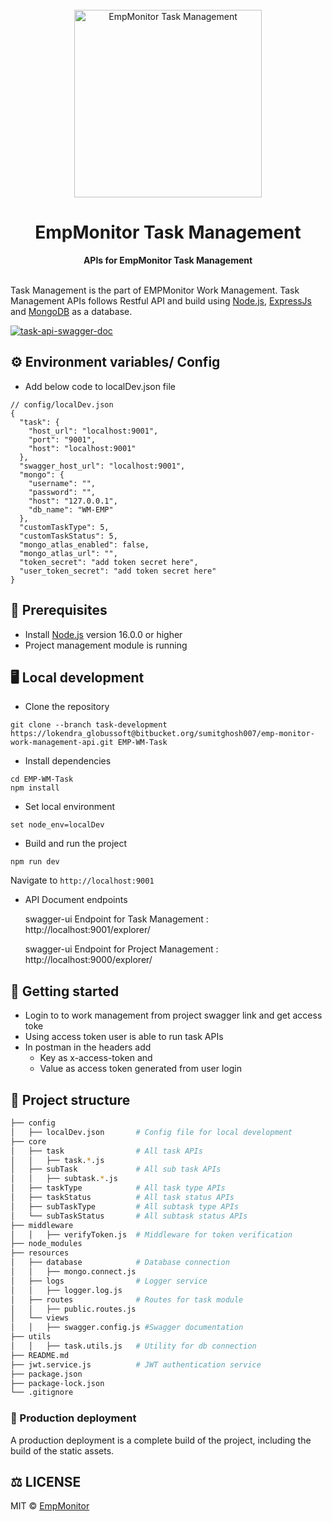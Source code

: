 <div align="center">
  <br>
  <img alt="EmpMonitor Task Management" src="https://ik.imagekit.io/z8mv4l3fpw/63a2b9c395a5a.png?ik-sdk-version=javascript-1.4.3&updatedAt=1671608865932" width="300px">
  <h1>EmpMonitor Task Management</h1>
  <strong>APIs for EmpMonitor Task Management</strong>
</div>
<br>

 Task Management is the part of EMPMonitor Work Management.  Task Management APIs follows Restful API and build using [Node.js](https://nodejs.org/en/), [ExpressJs](https://expressjs.com/) and [MongoDB](https://www.mongodb.com/home) as a database.

[![task-api-swagger-doc](https://ik.imagekit.io/z8mv4l3fpw/taskSS.png?ik-sdk-version=javascript-1.4.3&updatedAt=1671607688486)
](http://localhost:9001/explorer/)

## ⚙️ Environment variables/ Config
- Add below code to localDev.json file
```
// config/localDev.json 
{
  "task": {
    "host_url": "localhost:9001",
    "port": "9001",
    "host": "localhost:9001"
  },
  "swagger_host_url": "localhost:9001",
  "mongo": {
    "username": "",
    "password": "",
    "host": "127.0.0.1",
    "db_name": "WM-EMP"
  },
  "customTaskType": 5,
  "customTaskStatus": 5,
  "mongo_atlas_enabled": false,
  "mongo_atlas_url": "",
  "token_secret": "add token secret here",
  "user_token_secret": "add token secret here"
}
```

## 📖 Prerequisites

- Install [Node.js](https://nodejs.org/en/) version 16.0.0 or higher
- Project management module is running

## 🖥️ Local development

- Clone the repository
```
git clone --branch task-development https://lokendra_globussoft@bitbucket.org/sumitghosh007/emp-monitor-work-management-api.git EMP-WM-Task
```
- Install dependencies
```
cd EMP-WM-Task
npm install
```

- Set local environment
```
set node_env=localDev
```
- Build and run the project
```
npm run dev
```
Navigate to `http://localhost:9001`

- API Document endpoints

  swagger-ui  Endpoint for Task Management : http://localhost:9001/explorer/ 

  swagger-ui  Endpoint for Project Management : http://localhost:9000/explorer/

## 🏃 Getting started
- Login to to work management from project swagger link and get access toke
- Using access token user is able to run task APIs
- In postman in the headers add 
  - Key as x-access-token and 
  - Value as access token generated from user login 

## 📁 Project structure
```bash
├── config                    
│   ├── localDev.json       # Config file for local development
├── core                    
│   ├── task                # All task APIs 
│   │   ├── task.*.js
│   ├── subTask             # All sub task APIs
│   │   ├── subtask.*.js
│   ├── taskType            # All task type APIs
│   ├── taskStatus          # All task status APIs
│   ├── subTaskType         # All subtask type APIs
│   └── subTaskStatus       # All subtask status APIs
├── middleware              
│   │   ├── verifyToken.js  # Middleware for token verification
├── node_modules            
├── resources
│   ├── database            # Database connection
│   │   ├── mongo.connect.js
│   ├── logs                # Logger service
│   │   ├── logger.log.js
│   ├── routes              # Routes for task module
│   │   ├── public.routes.js
│   └── views
│   │   ├── swagger.config.js #Swagger documentation
├── utils
│   │   ├── task.utils.js   # Utility for db connection
├── README.md
├── jwt.service.js          # JWT authentication service
├── package.json            
├── package-lock.json
└── .gitignore
```

### 🚀 Production deployment

A production deployment is a complete build of the project, including the build of the static assets.


## ⚖️ LICENSE

MIT © [EmpMonitor](LICENSE)
